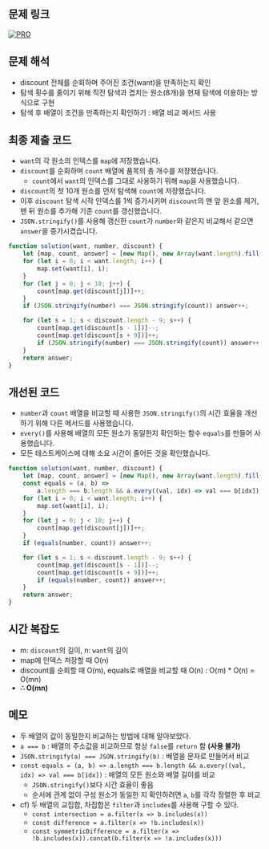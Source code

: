 ## 문제 링크

[![PRO]][Link]

## 문제 해석

-   discount 전체를 순회하며 주어진 조건(want)을 만족하는지 확인
-   탐색 횟수를 줄이기 위해 직전 탐색과 겹치는 원소(8개)을 현재 탐색에 이용하는 방식으로 구현
-   탐색 후 배열이 조건을 만족하는지 확인하기 : 배열 비교 메서드 사용

## 최종 제출 코드

-   `want`의 각 원소의 인덱스를 `map`에 저장했습니다.
-   `discount`를 순회하며 `count` 배열에 품목의 총 개수를 저장했습니다.
    -   `count`에서 `want`의 인덱스를 그대로 사용하기 위해 `map`을 사용했습니다.
-   `discount`의 첫 10개 원소를 먼저 탐색해 `count`에 저장했습니다.
-   이후 `discount` 탐색 시작 인덱스를 1씩 증가시키며 `discount`의 맨 앞 원소를 제거, 맨 뒤 원소를 추가해 기존 `count`를 갱신했습니다.
-   `JSON.stringify()`를 사용해 갱신한 `count`가 `number`와 같은지 비교해서 같으면 `answer`을 증가시켰습니다.

```js
function solution(want, number, discount) {
    let [map, count, answer] = [new Map(), new Array(want.length).fill(0), 0];
    for (let i = 0; i < want.length; i++) {
        map.set(want[i], i);
    }
    for (let j = 0; j < 10; j++) {
        count[map.get(discount[j])]++;
    }
    if (JSON.stringify(number) === JSON.stringify(count)) answer++;

    for (let s = 1; s < discount.length - 9; s++) {
        count[map.get(discount[s - 1])]--;
        count[map.get(discount[s + 9])]++;
        if (JSON.stringify(number) === JSON.stringify(count)) answer++;
    }
    return answer;
}
```

## 개선된 코드

-   `number`과 `count` 배열을 비교할 때 사용한 `JSON.stringify()`의 시간 효율을 개선하기 위해 다른 메서드를 사용했습니다.
-   `every()`를 사용해 배열의 모든 원소가 동일한지 확인하는 함수 `equals`를 만들어 사용했습니다.
-   모든 테스트케이스에 대해 소요 시간이 줄어든 것을 확인했습니다.

```js
function solution(want, number, discount) {
    let [map, count, answer] = [new Map(), new Array(want.length).fill(0), 0];
    const equals = (a, b) =>
        a.length === b.length && a.every((val, idx) => val === b[idx]);
    for (let i = 0; i < want.length; i++) {
        map.set(want[i], i);
    }
    for (let j = 0; j < 10; j++) {
        count[map.get(discount[j])]++;
    }
    if (equals(number, count)) answer++;

    for (let s = 1; s < discount.length - 9; s++) {
        count[map.get(discount[s - 1])]--;
        count[map.get(discount[s + 9])]++;
        if (equals(number, count)) answer++;
    }
    return answer;
}
```

## 시간 복잡도

-   m: `discount`의 길이, n: `want`의 길이
-   map에 인덱스 저장할 때 O(n)
-   discount를 순회할 때 O(m), equals로 배열을 비교할 때 O(n) : O(m) \* O(n) = O(mn)
-   **∴ O(mn)**

## 메모

-   두 배열의 값이 동일한지 비교하는 방법에 대해 알아보았다.
-   `a === b` : 배열의 주소값을 비교하므로 항상 `false`를 `return` 함 **(사용 불가)**
-   `JSON.stringify(a) === JSON.stringify(b)` : 배열을 문자로 만들어서 비교
-   `const equals = (a, b) => a.length === b.length && a.every((val, idx) => val === b[idx])` : 배열의 모든 원소와 배열 길이를 비교
    -   `JSON.stringify()`보다 시간 효율이 좋음
    -   순서에 관계 없이 구성 원소가 동일한 지 확인하려면 `a`, `b`를 각각 정렬한 후 비교
-   cf) 두 배열의 교집합, 차집합은 `filter`과 `includes`를 사용해 구할 수 있다.
    -   `const intersection = a.filter(x => b.includes(x))`
    -   `const difference = a.filter(x => !b.includes(x))`
    -   `const symmetricDifference = a.filter(x => !b.includes(x)).concat(b.filter(x => !a.includes(x)))`

<!---------------------------------------------------------------------------->

[PRO]: https://github.com/chopinoff/js-algorithm/assets/107768516/6bb592e8-21d7-4244-91bb-8708f1f8ebb0
[BOJ]: https://github.com/chopinoff/js-algorithm/assets/107768516/ab4a009d-7575-4362-8a74-ebd2476570e4
[Link]: https://school.programmers.co.kr/learn/courses/30/lessons/131127

